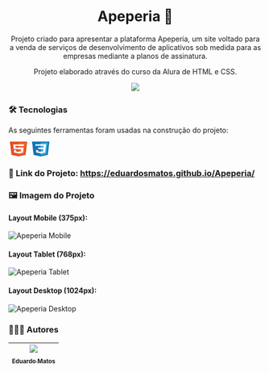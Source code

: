 <h1 align="center">Apeperia 📱</h1>

<p align="center">Projeto criado para apresentar a plataforma Apeperia, um site voltado para a venda de serviços de desenvolvimento de aplicativos sob medida para as empresas mediante a planos de assinatura.</p>
<p align="center">Projeto elaborado através do curso da Alura de HTML e CSS.</p>

<p align="center">
  <img src="http://img.shields.io/static/v1?label=STATUS&message=CONCLUIDO&color=GREEN&style=for-the-badge"/>
</p>

### 🛠 Tecnologias

As seguintes ferramentas foram usadas na construção do projeto:

<div style="display: inline_block">
  <img align="center" alt="Du-HTML" height="30" width="40" src="https://raw.githubusercontent.com/devicons/devicon/master/icons/html5/html5-original.svg">
  <img align="center" alt="Du-CSS" height="30" width="40" src="https://raw.githubusercontent.com/devicons/devicon/master/icons/css3/css3-original.svg">
</div>

### 🔗 Link do Projeto: https://eduardosmatos.github.io/Apeperia/

### 🖼️ Imagem do Projeto

#### Layout Mobile (375px):
![Apeperia Mobile](https://user-images.githubusercontent.com/27296909/194380890-e70d4fe9-5bf4-411c-a823-34cd8dcc0e4f.png)

#### Layout Tablet (768px):
![Apeperia Tablet](https://user-images.githubusercontent.com/27296909/194381450-bd2c77a5-4f93-469e-a613-07770697b5ce.png)

#### Layout Desktop (1024px):
![Apeperia Desktop](https://user-images.githubusercontent.com/27296909/194380956-6d20826f-92a1-46e8-abb6-ca3f312e826d.png)

### 🧑🏻‍💻 Autores

| [<img src="https://user-images.githubusercontent.com/27296909/194435978-25df968b-3402-463c-8517-735d959a37c4.jpg" width=115px ><br><sub>Eduardo Matos</sub>](https://github.com/eduardosmatos) |  
| :---: |
